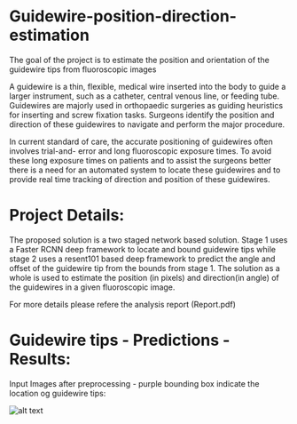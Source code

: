 # Guidewire-position-direction-estimation
The goal of the project is to estimate the position and orientation of the guidewire tips from fluoroscopic images

A guidewire is a thin, flexible, medical wire inserted into the body to guide a larger instrument, such as a catheter, central venous line, or feeding tube. Guidewires are majorly used in orthopaedic surgeries as guiding heuristics for inserting and screw fixation tasks. Surgeons identify the position and direction of these guidewires to navigate and perform the major procedure. 

In current standard of care,  the accurate positioning of guidewires often involves trial-and- error and long fluoroscopic exposure times. To avoid these long exposure times on patients and to assist the surgeons better there is a need for an automated system to locate these guidewires and to provide real time tracking of direction and position of these guidewires.  



# Project Details:
The proposed solution is a two staged network based solution. Stage 1 uses a Faster RCNN deep framework  to locate and bound guidewire tips while stage 2 uses a resent101 based deep framework to predict the angle and offset of the guidewire tip from the bounds from stage 1. The solution as a whole is used to estimate the position (in pixels) and direction(in angle) of the guidewires in a given fluoroscopic image.

For more details please refere the analysis report (Report.pdf)


# Guidewire tips - Predictions - Results:

Input Images after preprocessing - purple bounding box indicate the location og guidewire tips:

![alt text](https://github.com/TheKrishadow/Guidewire-position-direction-estimation/Execution_Images/Intermediate_results/gw1.png)


